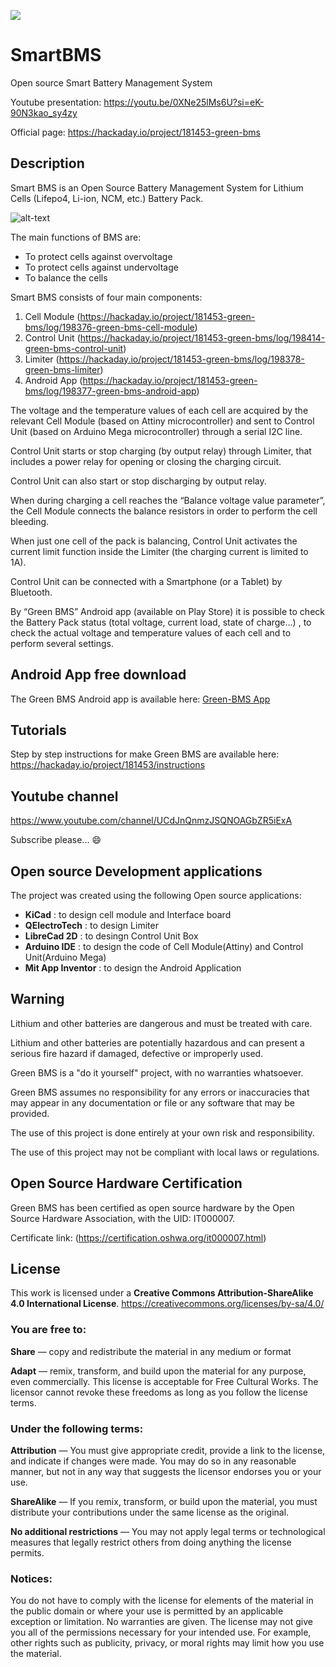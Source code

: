 <a href="https://www.buymeacoffee.com/greenbms"><img src="https://img.buymeacoffee.com/button-api/?text=Buy me a coffee&emoji=&slug=greenbms&button_colour=FFDD00&font_colour=000000&font_family=Cookie&outline_colour=000000&coffee_colour=ffffff" /></a>

# SmartBMS
Open source Smart Battery Management System

Youtube presentation:
https://youtu.be/0XNe25lMs6U?si=eK-90N3kao_sy4zy

Official page:
https://hackaday.io/project/181453-green-bms

## Description
Smart BMS is an Open Source Battery Management System for Lithium Cells (Lifepo4, Li-ion, NCM, etc.) Battery Pack.

![alt-text](https://cdn.hackaday.io/images/3693341633270233795.png)

The main functions of BMS are:
- To protect cells against overvoltage
- To protect cells against undervoltage
- To balance the cells 

Smart BMS consists of four main components:
1. Cell Module (https://hackaday.io/project/181453-green-bms/log/198376-green-bms-cell-module)
2. Control Unit (https://hackaday.io/project/181453-green-bms/log/198414-green-bms-control-unit)
3. Limiter (https://hackaday.io/project/181453-green-bms/log/198378-green-bms-limiter)
4. Android App (https://hackaday.io/project/181453-green-bms/log/198377-green-bms-android-app)

The voltage and the temperature values of each cell are acquired by the relevant Cell Module (based on Attiny microcontroller) and sent to Control Unit (based on Arduino Mega microcontroller) through a serial I2C line.

Control Unit starts or stop charging (by output relay) through Limiter, that includes a power relay for opening or closing the charging circuit.

Control Unit can also start or stop discharging by output relay.

When during charging a cell reaches the “Balance voltage value parameter”, the Cell Module connects the balance resistors in order to perform the cell bleeding.

When just one cell of the pack is balancing, Control Unit activates the current limit function inside the Limiter (the charging current is limited to 1A).

Control Unit can be connected with a Smartphone (or a Tablet) by Bluetooth.

By “Green BMS” Android app (available on Play Store) it is possible to check the Battery Pack status (total voltage, current load, state of charge…) , to check the actual voltage and temperature values of each cell and to perform several settings.

## Android App free download
The Green BMS Android app is available here: 
[Green-BMS App](https://play.google.com/store/apps/details?id=appinventor.ai_sergio_ghirardelli75.Green_bms_0_0&pcampaignid=pcampaignidMKT-Other-global-all-co-prtnr-py-PartBadge-Mar2515-1)


## Tutorials

Step by step instructions for make Green BMS are available here:
https://hackaday.io/project/181453/instructions
 

## Youtube channel

https://www.youtube.com/channel/UCdJnQnmzJSQNOAGbZR5iExA

Subscribe please... :smile:

## Open source Development applications

The project was created using the following Open source applications:
- **KiCad** : to design cell module and Interface board
- **QElectroTech** : to design Limiter
- **LibreCad 2D** : to desingn Control Unit Box
- **Arduino IDE** : to design the code of Cell Module(Attiny) and Control Unit(Arduino Mega)
- **Mit App Inventor** : to design the Android Application

## Warning

Lithium and other batteries are dangerous and must be treated with care.

Lithium and other batteries are potentially hazardous and can present a serious fire hazard if damaged, defective or improperly used.

Green BMS is a "do it yourself" project, with no warranties whatsoever.

Green BMS assumes no responsibility for any errors or inaccuracies that may appear in any documentation or file or any software that may be provided.

The use of this project is done entirely at your own risk and responsibility.

The use of this project may not be compliant with local laws or regulations.

## Open Source Hardware Certification

Green BMS has been certified as open source hardware by the Open Source Hardware Association, with the UID: IT000007.

Certificate link: (https://certification.oshwa.org/it000007.html)


## License

This work is licensed under a **Creative Commons Attribution-ShareAlike 4.0 International License**.
https://creativecommons.org/licenses/by-sa/4.0/

### You are free to:

**Share** — copy and redistribute the material in any medium or format

**Adapt**  — remix, transform, and build upon the material
for any purpose, even commercially.
This license is acceptable for Free Cultural Works.
The licensor cannot revoke these freedoms as long as you follow the license terms.

### Under the following terms:

**Attribution** — You must give appropriate credit, provide a link to the license, and indicate if changes were made. You may do so in any reasonable manner, but not in any way that suggests the licensor endorses you or your use.

**ShareAlike** — If you remix, transform, or build upon the material, you must distribute your contributions under the same license as the original.

**No additional restrictions** — You may not apply legal terms or technological measures that legally restrict others from doing anything the license permits.

### Notices:
You do not have to comply with the license for elements of the material in the public domain or where your use is permitted by an applicable exception or limitation.
No warranties are given. The license may not give you all of the permissions necessary for your intended use. For example, other rights such as publicity, privacy, or moral rights may limit how you use the material.

